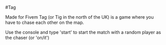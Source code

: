 #Tag

Made for Fivem Tag (or Tig in the north of the UK) is a game where you have to chase each other on the map.

Use the console and type 'start' to start the match with a random player as the chaser (or 'on/it')